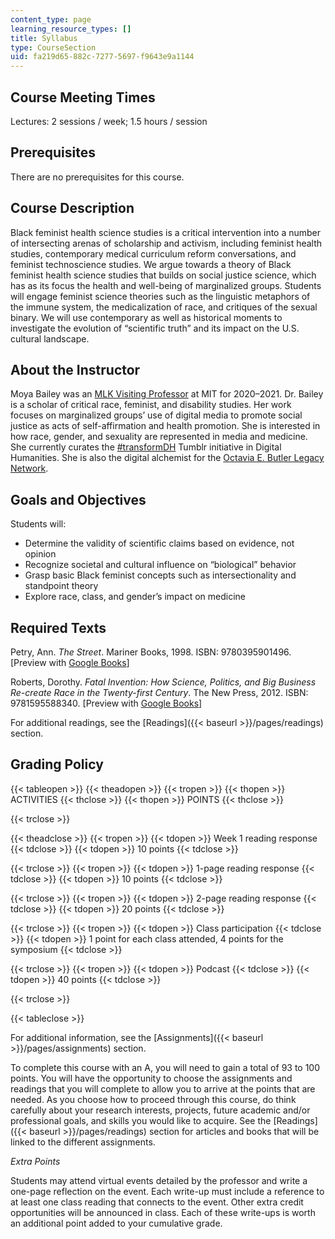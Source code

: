 ```yaml
---
content_type: page
learning_resource_types: []
title: Syllabus
type: CourseSection
uid: fa219d65-882c-7277-5697-f9643e9a1144
---
```


Course Meeting Times 
---------------------

Lectures: 2 sessions / week; 1.5 hours / session

Prerequisites
-------------

There are no prerequisites for this course.

Course Description
------------------

Black feminist health science studies is a critical intervention into a number of intersecting arenas of scholarship and activism, including feminist health studies, contemporary medical curriculum reform conversations, and feminist technoscience studies. We argue towards a theory of Black feminist health science studies that builds on social justice science, which has as its focus the health and well-being of marginalized groups. Students will engage feminist science theories such as the linguistic metaphors of the immune system, the medicalization of race, and critiques of the sexual binary. We will use contemporary as well as historical moments to investigate the evolution of “scientific truth” and its impact on the U.S. cultural landscape.

About the Instructor
--------------------

Moya Bailey was an [MLK Visiting Professor](https://mlkscholars.mit.edu/scholars/moya-z-bailey) at MIT for 2020–2021. Dr. Bailey is a scholar of critical race, feminist, and disability studies. Her work focuses on marginalized groups’ use of digital media to promote social justice as acts of self-affirmation and health promotion. She is interested in how race, gender, and sexuality are represented in media and medicine. She currently curates the [#transformDH](https://transformdh.org/) Tumblr initiative in Digital Humanities. She is also the digital alchemist for the [Octavia E. Butler Legacy Network](http://octaviabutlerlegacy.com/).

Goals and Objectives
--------------------

Students will:

*   Determine the validity of scientific claims based on evidence, not opinion
*   Recognize societal and cultural influence on “biological” behavior
*   Grasp basic Black feminist concepts such as intersectionality and standpoint theory
*   Explore race, class, and gender’s impact on medicine

Required Texts
--------------

Petry, Ann. _The Street_. Mariner Books, 1998. ISBN: ‎9780395901496. \[Preview with [Google Books](https://www.google.com/books/edition/The_Street/VZmPAAAAQBAJ?hl=en&gbpv=1)\]

Roberts, Dorothy. _Fatal Invention: How Science, Politics, and Big Business Re-create Race in the Twenty-first Century_. The New Press, 2012. ISBN: ‎9781595588340. \[Preview with [Google Books](https://www.google.com/books/edition/Fatal_Invention/yb7xxeSczFYC?hl=en&gbpv=1)\]

For additional readings, see the [Readings]({{< baseurl >}}/pages/readings) section.

Grading Policy
--------------

{{< tableopen >}}
{{< theadopen >}}
{{< tropen >}}
{{< thopen >}}
ACTIVITIES
{{< thclose >}}
{{< thopen >}}
POINTS
{{< thclose >}}

{{< trclose >}}

{{< theadclose >}}
{{< tropen >}}
{{< tdopen >}}
Week 1 reading response
{{< tdclose >}}
{{< tdopen >}}
10 points
{{< tdclose >}}

{{< trclose >}}
{{< tropen >}}
{{< tdopen >}}
1-page reading response
{{< tdclose >}}
{{< tdopen >}}
10 points
{{< tdclose >}}

{{< trclose >}}
{{< tropen >}}
{{< tdopen >}}
2-page reading response
{{< tdclose >}}
{{< tdopen >}}
20 points
{{< tdclose >}}

{{< trclose >}}
{{< tropen >}}
{{< tdopen >}}
Class participation
{{< tdclose >}}
{{< tdopen >}}
1 point for each class attended, 4 points for the symposium
{{< tdclose >}}

{{< trclose >}}
{{< tropen >}}
{{< tdopen >}}
Podcast
{{< tdclose >}}
{{< tdopen >}}
40 points
{{< tdclose >}}

{{< trclose >}}

{{< tableclose >}}

For additional information, see the [Assignments]({{< baseurl >}}/pages/assignments) section.

To complete this course with an A, you will need to gain a total of 93 to 100 points. You will have the opportunity to choose the assignments and readings that you will complete to allow you to arrive at the points that are needed. As you choose how to proceed through this course, do think carefully about your research interests, projects, future academic and/or professional goals, and skills you would like to acquire. See the [Readings]({{< baseurl >}}/pages/readings) section for articles and books that will be linked to the different assignments.

_Extra Points_

Students may attend virtual events detailed by the professor and write a one-page reflection on the event. Each write-up must include a reference to at least one class reading that connects to the event. Other extra credit opportunities will be announced in class. Each of these write-ups is worth an additional point added to your cumulative grade.